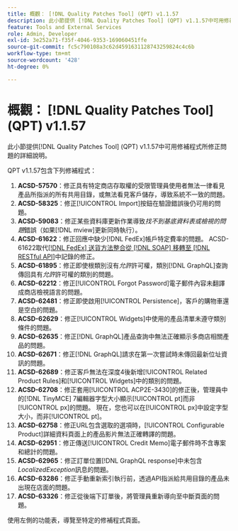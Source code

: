 ```yaml
---
title: 概觀： [!DNL Quality Patches Tool] (QPT) v1.1.57
description: 此小節提供 [!DNL Quality Patches Tool] (QPT) v1.1.57中可用修補程式所修正問題的詳細說明。
feature: Tools and External Services
role: Admin, Developer
exl-id: 3e252a71-f35f-4046-9353-169060451ffe
source-git-commit: fc5c790108a3c62d4591631128743259824c4c6b
workflow-type: tm+mt
source-wordcount: '428'
ht-degree: 0%

---
```


# 概觀： [!DNL Quality Patches Tool] (QPT) v1.1.57

此小節提供[!DNL Quality Patches Tool] (QPT) v1.1.57中可用修補程式所修正問題的詳細說明。

QPT v1.1.57包含下列修補程式：

1. **ACSD-57570**：修正具有特定商店存取權的受限管理員使用者無法一律看見產品所指派的所有共用目錄，或無法看見客戶儲存，導致系統不一致的問題。
1. **ACSD-58325**：修正[!UICONTROL Import]按鈕在驗證錯誤後仍可用的問題。
1. **ACSD-59083**：修正某些資料庫更新作業導致&#x200B;_找不到基底資料表或檢視的問題_&#x200B;錯誤（如果[!DNL mview]更新同時執行）。
1. **ACSD-61622**：修正回應中缺少[!DNL FedEx]帳戶特定費率的問題。 ACSD-61622取代[[!DNL FedEx] 送貨方法整合從 [!DNL SOAP] 移轉至 [!DNL RESTful API]](https://experienceleague.adobe.com/en/docs/commerce-knowledge-base/kb/troubleshooting/known-issues-patches-attached/fedex-shipping-method-integration-migration-soap-restful-api)中記錄的修正。
1. **ACSD-61895**：修正即使根類別沒有&#x200B;*允許*&#x200B;許可權，類別[!DNL GraphQL]查詢傳回具有&#x200B;*允許*&#x200B;許可權的類別的問題。
1. **ACSD-62212**：修正[!UICONTROL Forgot Password]電子郵件內容未翻譯成商店檢視語言的問題。
1. **ACSD-62481**：修正即使啟用[!UICONTROL Persistence]，客戶的購物車還是空白的問題。
1. **ACSD-62629**：修正[!UICONTROL Widgets]中使用的產品清單未遵守類別條件的問題。
1. **ACSD-62635**：修正[!DNL GraphQL]產品查詢中無法正確顯示多商店相關產品的問題。
1. **ACSD-62671**：修正[!DNL GraphQL]請求在第一次嘗試時未傳回最新位址資訊的問題。
1. **ACSD-62689**：修正客戶無法在深度4後新增[!UICONTROL Related Product Rules]和[!UICONTROL Widgets]中的類別的問題。
1. **ACSD-62708**：修正套用[!UICONTROL ACP2E-3430]的修正後，管理員中的[!DNL TinyMCE] 7編輯器字型大小顯示[!UICONTROL pt]而非[!UICONTROL px]的問題。 現在，您也可以在[!UICONTROL px]中設定字型大小，而非[!UICONTROL pt]。
1. **ACSD-62758**：修正URL包含選取的選項時，[!UICONTROL Configurable Product]詳細資料頁面上的產品影片無法正確轉譯的問題。
1. **ACSD-62951**：修正傳送[!UICONTROL Credit Memo]電子郵件時不含專案和總計的問題。
1. **ACSD-62965**：修正訂單位置[!DNL GraphQL response]中未包含&#x200B;*LocalizedException*&#x200B;訊息的問題。
1. **ACSD-63286**：修正手動重新索引執行前，透過API指派給共用目錄的產品未出現在店面的問題。
1. **ACSD-63326**：修正從後端下訂單後，將管理員重新導向至中斷頁面的問題。


使用左側的功能表，導覽至特定的修補程式頁面。
